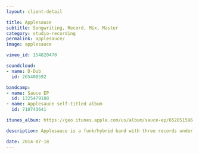 ```yaml
---
layout: client-detail

title: Applesauce
subtitle: Songwriting, Record, Mix, Master
category: studio-recording
permalink: applesauce/
image: applesauce

vimeo_id: 154820470

soundcloud:
- name: D-Dub
  id: 265408592

bandcamp:
- name: Sauce EP
  id: 1325479188
- name: Applesauce self-titled album
  id: 710743641

itunes_album: https://geo.itunes.apple.com/us/album/sauce-ep/652851596

description: Applesauce is a funk/hybrid band with three records under their belt.  They've supported many island artists over the years, and even though no longer active, they still have a strong cult following.  <br><br>Their first two records, the Applesauce EP and the self-titled album were produced by Paul Cline. Additional production by Jesse Cudworth and Bonnie Marshall Bojorquez.

date: 2014-07-18
---
```

